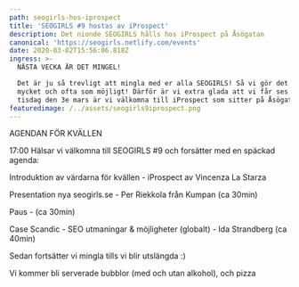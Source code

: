 ```yaml
---
path: seogirls-hos-iprospect
title: 'SEOGIRLS #9 hostas av iProspect'
description: Det nionde SEOGIRLS hålls hos iProspect på Åsögatan
canonical: 'https://seogirls.netlify.com/events'
date: 2020-03-02T15:56:06.818Z
ingress: >-
  NÄSTA VECKA ÄR DET MINGEL!

  Det är ju så trevligt att mingla med er alla SEOGIRLS! Så vi gör det gärna så
  mycket och ofta som möjligt! Därför är vi extra glada att vi får ses igen! På
  tisdag den 3e mars är vi välkomna till iProspect som sitter på Åsögatan 108.
featuredimage: /../assets/seogirls9iprospect.png
---
```

AGENDAN FÖR KVÄLLEN



17:00  Hälsar vi välkomna till SEOGIRLS #9 och forsätter med en späckad agenda:

Introduktion av värdarna för kvällen - iProspect av Vincenza La Starza

Presentation nya seogirls.se - Per Riekkola från Kumpan (ca 30min)

Paus - (ca 30min)

Case Scandic - SEO utmaningar & möjligheter (globalt) - Ida Strandberg (ca 40min)

Sedan fortsätter vi mingla tills vi blir utslängda :)



Vi kommer bli serverade bubblor (med och utan alkohol), och pizza
